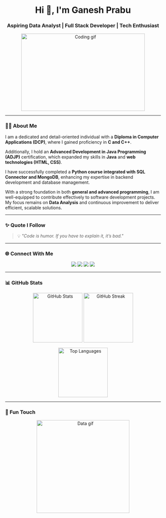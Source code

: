 <!-- Profile Header -->
<h1 align="center">Hi 👋, I'm Ganesh Prabu</h1>
<h3 align="center">Aspiring Data Analyst | Full Stack Developer | Tech Enthusiast</h3>

<!-- Attractive GIF in Center -->
<p align="center">
  <img src="https://media.giphy.com/media/qgQUggAC3Pfv687qPC/giphy.gif" width="400" height="250" alt="Coding gif">
</p>

---

### 👨‍💻 About Me  
I am a dedicated and detail-oriented individual with a **Diploma in Computer Applications (DCP)**, where I gained proficiency in **C and C++**.  

Additionally, I hold an **Advanced Development in Java Programming (ADJP)** certification, which expanded my skills in **Java** and **web technologies (HTML, CSS)**.  

I have successfully completed a **Python course integrated with SQL Connector and MongoDB**, enhancing my expertise in backend development and database management.  

With a strong foundation in both **general and advanced programming**, I am well-equipped to contribute effectively to software development projects. My focus remains on **Data Analysis** and continuous improvement to deliver efficient, scalable solutions.  

---

### ✨ Quote I Follow  
> 💡 *"Code is humor. If you have to explain it, it’s bad."*  

---

### 🌐 Connect With Me  
<p align="center">
  <a href="https://ganeshprabu48.wordpress.com/" target="_blank"><img src="https://img.shields.io/badge/WordPress-21759B?style=for-the-badge&logo=wordpress&logoColor=white" /></a>
  <a href="https://www.linkedin.com/in/ganesh-prabu-7b2a28318" target="_blank"><img src="https://img.shields.io/badge/LinkedIn-0077B5?style=for-the-badge&logo=linkedin&logoColor=white" /></a>
  <a href="https://instagram.com/_ganesh__prabu_" target="_blank"><img src="https://img.shields.io/badge/Instagram-E4405F?style=for-the-badge&logo=instagram&logoColor=white" /></a>
  <a href="https://twitter.com/Ganeshprab87290" target="_blank"><img src="https://img.shields.io/badge/Twitter-1DA1F2?style=for-the-badge&logo=twitter&logoColor=white" /></a>
</p>

---

### 📊 GitHub Stats  
<p align="center">
  <img src="https://github-readme-stats.vercel.app/api?username=prabu411&show_icons=true&theme=radical" alt="GitHub Stats" height="160"/>
  <img src="https://github-readme-streak-stats.herokuapp.com/?user=prabu411&theme=radical" alt="GitHub Streak" height="160"/>
</p>

<p align="center">
  <img src="https://github-readme-stats.vercel.app/api/top-langs/?username=prabu411&layout=compact&theme=radical" alt="Top Languages" height="160"/>
</p>

---

### 🚀 Fun Touch  
<p align="center">
  <img src="https://media.giphy.com/media/xT9IgzoKnwFNmISR8I/giphy.gif" width="300" alt="Data gif">
</p>
